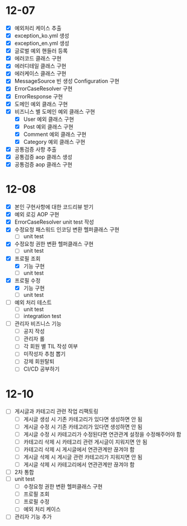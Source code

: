# 12-07
- [x] 예외처리 케이스 추출
- [x] exception_ko.yml 생성
- [x] exception_en.yml 생성
- [x] 글로벌 예외 핸들러 등록
- [x] 에러코드 클래스 구현
- [x] 에러디테일 클래스 구현
- [x] 에러케이스 클래스 구현
- [x] MessageSource 빈 생성 Configuration 구현
- [x] ErrorCaseResolver 구현
- [x] ErrorResponse 구현
- [x] 도메인 예외 클래스 구현
- [x] 비즈니스 별 도메인 예외 클래스 구현
  - [x] User 예외 클래스 구현
  - [x] Post 예외 클래스 구현
  - [x] Comment 예외 클래스 구현
  - [x] Category 예외 클래스 구현
- [x] 공통검증 사항 추출
- [x] 공통검증 aop 클래스 생성
- [x] 공통검증 aop 클래스 구현

# 12-08
- [x] 본인 구현사항에 대한 코드리뷰 받기
- [x] 예외 로깅 AOP 구현
- [x] ErrorCaseResolver unit test 작성
- [x] 수정요청 패스워드 인코딩 변환 헬퍼클래스 구현
  - [ ] unit test
- [x] 수정요청 권한 변환 헬퍼클래스 구현
  - [ ] unit test
- [x] 프로필 조회 
  - [x] 기능 구현
  - [ ] unit test
- [x] 프로필 수정
  - [x] 기능 구현
  - [ ] unit test
- [ ] 예외 처리 테스트
  - [ ] unit test
  - [ ] integration test
- [ ] 관리자 비즈니스 기능
  - [ ] 공지 작성
  - [ ] 관리자 롤
  - [ ] 각 회원 별 TIL 작성 여부
  - [ ] 미작성자 추첨 뽑기
  - [ ] 강제 회원탈퇴
  - [ ] CI/CD 공부하기

# 12-10
- [ ] 게시글과 카테고리 관련 작업 리팩토링
  - [ ] 게시글 생성 시 기존 카테고리가 있다면 생성하면 안 됨
  - [ ] 게시글 수정 시 기존 카테고리가 있다면 생성하면 안 됨
  - [ ] 게시글 수정 시 카테고리가 수정된다면 연관관계 설정을 수정해주어야 함
  - [ ] 카테고리 삭제 시 카테고리 관련 게시글이 지워지면 안 됨
  - [ ] 카테고리 삭제 시 게시글에서 연관관계만 끊겨야 함
  - [ ] 게시글 삭제 시 게시글 관련 카테고리가 지워지면 안 됨
  - [ ] 게시글 삭제 시 카테고리에서 연관관계만 끊겨야 함
- [ ] 2차 통합
- [ ] unit test
  - [ ] 수정요청 권한 변환 헬퍼클래스 구현
  - [ ] 프로필 조회
  - [ ] 프로필 수정
  - [ ] 예외 처리 케이스
- [ ] 관리자 기능 추가